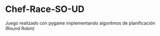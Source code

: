 # Chef-Race-SO-UD
Juego realizado con pygame implementando algoritmos de planificación (Round Robin)
